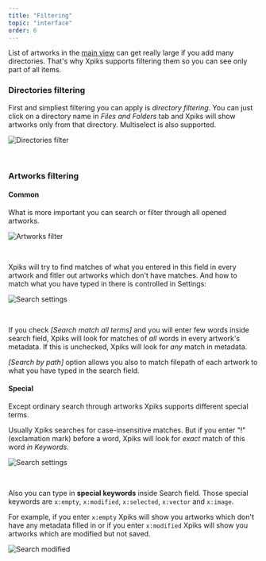 ```yaml
---
title: "Filtering"
topic: "interface"
order: 6
---
```


List of artworks in the <a href="{{site.url}}/tutorials/interface-mainview/">main view</a> can get really large if you add many directories. That's why Xpiks supports filtering them so you can see only part of all items.

### Directories filtering

First and simpliest filtering you can apply is _directory filtering_. You can just click on a directory name in _Files and Folders_ tab and Xpiks will show artworks only from that directory. Multiselect is also supported.

<p>
  <img alt="Directories filter" src="{{site.url}}/images/posts/xpiks-15-overview/directories-filter.gif" class="small-12 large-12" />
</p>

<br />

### Artworks filtering

#### Common

What is more important you can search or filter through all opened artworks.

<p>
  <img alt="Artworks filter" src="{{site.url}}/images/tutorials/interface/filter-whereis.gif" class="small-12 large-12" />
</p>

<br />

Xpiks will try to find matches of what you entered in this field in every artwork and fitler out artworks which don't have matches. And how to match what you have typed in there is controlled in Settings:

<p>
  <img alt="Search settings" src="{{site.url}}/images/tutorials/interface/settings-search.png" class="small-12 large-12" />
</p>

<br />

If you check _[Search match all terms]_ and you will enter few words inside search field, Xpiks will look for matches of *all* words in every artwork's metadata. If this is unchecked, Xpiks will look for *any* match in metadata.

_[Search by path]_ option allows you also to match filepath of each artwork to what you have typed in the search field.

#### Special

Except ordinary search through artworks Xpiks supports different special terms.

Usually Xpiks searches for case-insensitive matches. But if you enter "!" (exclamation mark) before a word, Xpiks will look for *exact* match of this word _in Keywords_.

<p>
  <img alt="Search settings" src="{{site.url}}/images/tutorials/interface/exact-search.gif" class="small-12 large-12" />
</p>

<br />

Also you can type in **special keywords** inside Search field. Those special keywords are `x:empty`, `x:modified`, `x:selected`, `x:vector` and `x:image`.

For example, if you enter `x:empty` Xpiks will show you artworks which don't have any metadata filled in or if you enter `x:modified` Xpiks will show you artworks which are modified but not saved.

<p>
  <img alt="Search modified" src="{{site.url}}/images/tutorials/interface/search-xmodified.gif" class="small-12 large-12" />
</p>

<br />
